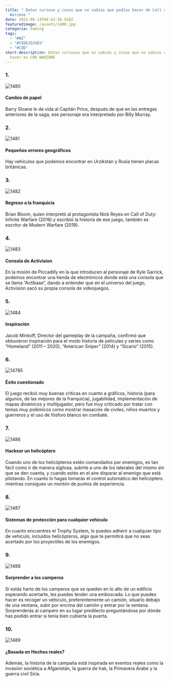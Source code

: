 ```yaml
---
title: " Datos curioso y cosas que no sabías que podías hacer de Call of Duty
  Warzone "
date: 2021-06-14T04:43:36.918Z
featuredimage: /assets/1480.jpg
categoria: Gaming
tags:
  - "#WZ"
  - "#VIDEJOJUES"
  - "#COD"
short-description: Datos curiosos que no sabias y cosas que no sabias que podias
  hacer en COD WARZONE
---
```

### 1.

![1480](/assets/1480.jpg "1480")

#### Cambio de papel

Barry Sloane le da vida al Capitán Price, después de que en las entregas anteriores de la saga, ese personaje era interpretado por Billy Murray.

### 2.

![1481](/assets/1481.jpg "1481")

#### Pequeños errores geográficos


Hay vehículos que podemos encontrar en Urzikstán y Rusia tienen placas británicas.

### 3.

![1482](/assets/1482.jpg "1482")

#### Regreso a la franquicia


Brian Bloom, quien interpretó al protagonista Nick Reyes en Call of Duty: Infinite Warfare (2016) y escribió la historia de ese juego, también es escritor de Modern Warfare (2019).

### 4.

![1483](/assets/1483.jpg "1483")

#### Consola de Activision


En la misión de Piccadilly en la que introducen al personaje de Kyle Garrick, podemos encontrar una tienda de electrónicos donde está una consola que se llama “Actibase“, dando a entender que en el universo del juego, Activision sacó su propia consola de videojuegos.

### 5.

![1484](/assets/1484.jpg "1484")

#### Inspiración


Jacob Minkoff, Director del gameplay de la campaña, confirmó que obtuvieron inspiración para el modo historia de películas y series como “Homeland” (2011 – 2020), “American Sniper” (2014) y “Sicario” (2015). 



### 6.

![14785](/assets/1485.jpeg "1485")

#### Éxito cuestionado


El juego recibió muy buenas críticas en cuanto a gráficos, historia (para algunos, de las mejores de la franquicia), jugabilidad, implementación de mapas dinámicos y multijugador, pero fue muy criticado por tratar con temas muy polémicos como mostrar masacres de civiles, niños muertos y guerreros y el uso de fósforo blanco en combate.

### 7.

![1486](/assets/1486.jpg "1486")

#### Hackear un helicóptero


Cuando uno de los helicópteros estén comandados por enemigos, es tan fácil como ir de manera sigilosa, subirte a uno de los laterales del mismo sin que se den cuenta, y cuando estés en el aire disparar al enemigo que está pilotando. En cuanto lo hagas tomarás el control automático del helicóptero mientras consigues un montón de puntos de experiencia.

### 8.

![1487](/assets/1487.jpg "1487")

#### Sistemas de protección para cualquier vehículo


En cuanto encuentres el Trophy System, lo puedes adherir a cualquier tipo de vehículo, incluidos helicópteros, algo que te permitirá que no seas acertado por los proyectiles de los enemigos.

### 9.

![1488](/assets/1488.jpg "1488")

#### Sorprender a los camperos


Si estás harto de los camperos que se queden en lo alto de un edificio esperando acertarte, les puedes tender una emboscada. Lo que puedes hacer es recoger un vehículo, preferentemente un camión, situarlo debajo de una ventana, subir por encima del camión y entrar por la ventana. Sorprenderás al campero en su lugar predilecto preguntándose por dónde has podido entrar si tenía bien cubierta la puerta.

### 10.

![1489](/assets/1489.jpeg "1489")

#### ¿Basada en Hechos reales?

Además, la historia de la campaña está inspirada en eventos reales como la invasión soviética a Afganistán, la guerra de Irak, la Primavera Árabe y la guerra civil Siria.